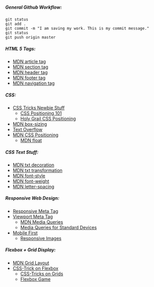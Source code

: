##### General Github Workflow:

```
git status
git add .
git commit -m "I am saving my work. This is my commit message."
git status
git push origin master
```

##### HTML 5 Tags:
  * [MDN article tag](https://developer.mozilla.org/en-US/docs/Web/HTML/Element/article)
  * [MDN section tag ](https://developer.mozilla.org/en-US/docs/Web/HTML/Element/section)
  * [MDN header tag](https://developer.mozilla.org/en-US/docs/Web/HTML/Element/header)
  * [MDN footer tag](https://developer.mozilla.org/en-US/docs/Web/HTML/Element/footer)
  * [MDN navigation tag](https://developer.mozilla.org/en-US/docs/Web/HTML/Element/nav)

##### CSS:
  * [CSS Tricks Newbie Stuff](https://css-tricks.com/little-css-stuff-newcomers-get-confused-about/)
	* [CSS Positioning 101](https://alistapart.com/article/css-positioning-101/)
	* [Holy Grail CSS Positioning](https://webdesign.tutsplus.com/tutorials/the-holy-grail-of-css-centering--cms-22114)
  * [MDN box-sizing](https://developer.mozilla.org/en-US/docs/Web/CSS/box-sizing)
  * [Text Overflow](https://developer.mozilla.org/en-US/docs/Web/CSS/text-overflow)
  * [MDN CSS Positioning](https://developer.mozilla.org/en-US/docs/Web/CSS/position)
	* [MDN float](https://developer.mozilla.org/en-US/docs/Web/CSS/float)
##### CSS Text Stuff:
  * [MDN txt decoration](https://developer.mozilla.org/en-US/docs/Web/CSS/text-decoration)
  * [MDN txt transformation](https://developer.mozilla.org/en-US/docs/Web/CSS/text-transform)
  * [MDN font-style](https://developer.mozilla.org/en-US/docs/Web/CSS/font-style)
  * [MDN font-weight](https://developer.mozilla.org/en-US/docs/Web/CSS/font-weight)
  * [MDN letter-spacing](https://developer.mozilla.org/en-US/docs/Web/CSS/letter-spacing)
##### Responsive Web Design:
  * [Responsive Meta Tag](https://css-tricks.com/snippets/html/responsive-meta-tag/)
  * [Viewport Meta Tag](https://developer.mozilla.org/en-US/docs/Mozilla/Mobile/Viewport_meta_tag)
	* [MDN Media Queries](https://developer.mozilla.org/en-US/docs/Web/CSS/Media_Queries/Using_media_queries)
	* [Media Queries for Standard Devices](https://css-tricks.com/snippets/css/media-queries-for-standard-devices/)
  * [Mobile First](https://responsivedesign.is/strategy/page-layout/mobile-first/)
	* [Responsive Images](https://developer.mozilla.org/en-US/docs/Learn/HTML/Multimedia_and_embedding/Responsive_images)


##### Flexbox + Grid Display:
  * [MDN Grid Layout](https://developer.mozilla.org/en-US/docs/Web/CSS/CSS_Grid_Layout/Relationship_of_Grid_Layout)
  * [CSS-Trick on Flexbox](https://css-tricks.com/snippets/css/a-guide-to-flexbox/)
	* [CSS-Tricks on Grids](https://css-tricks.com/snippets/css/css-grid-starter-layouts/)
	* [Flexbox Game](https://flexbox.webflow.com/)
